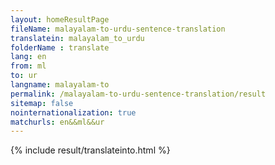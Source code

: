 ```yaml
---
layout: homeResultPage
fileName: malayalam-to-urdu-sentence-translation
translatein: malayalam_to_urdu
folderName : translate
lang: en
from: ml
to: ur
langname: malayalam-to
permalink: /malayalam-to-urdu-sentence-translation/result
sitemap: false
nointernationalization: true
matchurls: en&&ml&&ur
---
```

{% include result/translateinto.html %}

<script src="/js/result/translation.js" data-foldername="{{page.folderName}}" data-lang="{{page.lang}}"></script>
